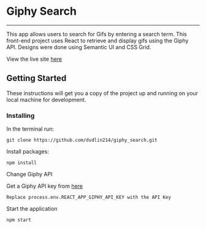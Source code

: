 # Giphy Search

---

This app allows users to search for Gifs by entering a search term. This front-end project uses React to retrieve and display gifs using the Giphy API. Designs were done using Semantic UI and CSS Grid.

View the live site [here](https://dvdlin214.github.io/giphy_search/)

## Getting Started

These instructions will get you a copy of the project up and running on your local machine for development.

### Installing

In the terminal run:

```
git clone https://github.com/dvdlin214/giphy_search.git
```

Install packages:

```
npm install
```

Change Giphy API

Get a Giphy API key from [here](https://developers.giphy.com/)

```
Replace process.env.REACT_APP_GIPHY_API_KEY with the API Key
```

Start the application

```
npm start
```
